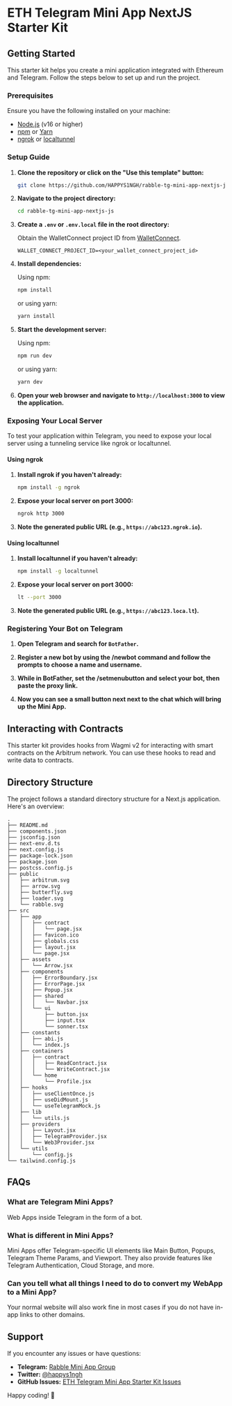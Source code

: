 # ETH Telegram Mini App NextJS Starter Kit

## Getting Started

This starter kit helps you create a mini application integrated with Ethereum and Telegram. Follow the steps below to set up and run the project.

### Prerequisites

Ensure you have the following installed on your machine:

- [Node.js](https://nodejs.org/) (v16 or higher)
- [npm](https://www.npmjs.com/) or [Yarn](https://yarnpkg.com/)
- [ngrok](https://ngrok.com/) or [localtunnel](https://localtunnel.github.io/www/)

### Setup Guide

1. **Clone the repository or click on the "Use this template" button:**

   ```bash
   git clone https://github.com/HAPPYS1NGH/rabble-tg-mini-app-nextjs-js
   ```

2. **Navigate to the project directory:**

   ```bash
   cd rabble-tg-mini-app-nextjs-js
   ```

3. **Create a `.env` or `.env.local` file in the root directory:**

   Obtain the WalletConnect project ID from [WalletConnect](https://cloud.walletconnect.com/).

   ```env
   WALLET_CONNECT_PROJECT_ID=<your_wallet_connect_project_id>
   ```

4. **Install dependencies:**

   Using npm:

   ```bash
   npm install
   ```

   or using yarn:

   ```bash
   yarn install
   ```

5. **Start the development server:**

   Using npm:

   ```bash
   npm run dev
   ```

   or using yarn:

   ```bash
   yarn dev
   ```

6. **Open your web browser and navigate to `http://localhost:3000` to view the application.**

### Exposing Your Local Server

To test your application within Telegram, you need to expose your local server using a tunneling service like ngrok or localtunnel.

#### Using ngrok

1. **Install ngrok if you haven't already:**

   ```bash
   npm install -g ngrok
   ```

2. **Expose your local server on port 3000:**

   ```bash
   ngrok http 3000
   ```

3. **Note the generated public URL (e.g., `https://abc123.ngrok.io`).**

#### Using localtunnel

1. **Install localtunnel if you haven't already:**

   ```bash
   npm install -g localtunnel
   ```

2. **Expose your local server on port 3000:**

   ```bash
   lt --port 3000
   ```

3. **Note the generated public URL (e.g., `https://abc123.loca.lt`).**

### Registering Your Bot on Telegram

1. **Open Telegram and search for `BotFather`.**

2. **Register a new bot by using the /newbot command and follow the prompts to choose a name and username.**

3. **While in BotFather, set the /setmenubutton and select your bot, then paste the proxy link.**

4. **Now you can see a small button next next to the chat which will bring up the Mini App.**

## Interacting with Contracts

This starter kit provides hooks from Wagmi v2 for interacting with smart contracts on the Arbitrum network. You can use these hooks to read and write data to contracts.

## Directory Structure

The project follows a standard directory structure for a Next.js application. Here's an overview:

```
.
├── README.md
├── components.json
├── jsconfig.json
├── next-env.d.ts
├── next.config.js
├── package-lock.json
├── package.json
├── postcss.config.js
├── public
│   ├── arbitrum.svg
│   ├── arrow.svg
│   ├── butterfly.svg
│   ├── loader.svg
│   └── rabble.svg
├── src
│   ├── app
│   │   ├── contract
│   │   │   └── page.jsx
│   │   ├── favicon.ico
│   │   ├── globals.css
│   │   ├── layout.jsx
│   │   └── page.jsx
│   ├── assets
│   │   └── Arrow.jsx
│   ├── components
│   │   ├── ErrorBoundary.jsx
│   │   ├── ErrorPage.jsx
│   │   ├── Popup.jsx
│   │   ├── shared
│   │   │   └── Navbar.jsx
│   │   └── ui
│   │       ├── button.jsx
│   │       ├── input.tsx
│   │       └── sonner.tsx
│   ├── constants
│   │   ├── abi.js
│   │   └── index.js
│   ├── containers
│   │   ├── contract
│   │   │   ├── ReadContract.jsx
│   │   │   └── WriteContract.jsx
│   │   └── home
│   │       └── Profile.jsx
│   ├── hooks
│   │   ├── useClientOnce.js
│   │   ├── useDidMount.js
│   │   └── useTelegramMock.js
│   ├── lib
│   │   └── utils.js
│   ├── providers
│   │   ├── Layout.jsx
│   │   ├── TelegramProvider.jsx
│   │   └── Web3Provider.jsx
│   └── utils
│       └── config.js
└── tailwind.config.js
```

## FAQs

### What are Telegram Mini Apps?

Web Apps inside Telegram in the form of a bot.

### What is different in Mini Apps?

Mini Apps offer Telegram-specific UI elements like Main Button, Popups, Telegram Theme Params, and Viewport. They also provide features like Telegram Authentication, Cloud Storage, and more.

### Can you tell what all things I need to do to convert my WebApp to a Mini App?

Your normal website will also work fine in most cases if you do not have in-app links to other domains.

## Support

If you encounter any issues or have questions:

- **Telegram:** [Rabble Mini App Group](https://t.me/+rFqLyk4_W-diZDZl)
- **Twitter:** [@happys1ngh](https://twitter.com/happys1ngh)
- **GitHub Issues:** [ETH Telegram Mini App Starter Kit Issues](https://github.com/HAPPYS1NGH/rabble-tg-mini-app-nextjs-js/issues)

Happy coding! 🚀
